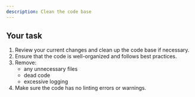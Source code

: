 ```yaml
---
description: Clean the code base
---
```


## Your task

1. Review your current changes and clean up the code base if necessary.
2. Ensure that the code is well-organized and follows best practices.
3. Remove:
   - any unnecessary files
   - dead code
   - excessive logging
4. Make sure the code has no linting errors or warnings.
